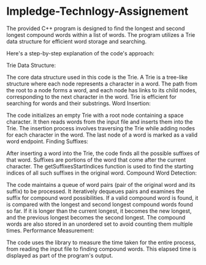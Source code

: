 # Impledge-Technlogy-Assignement
The provided C++ program is designed to find the longest and second longest compound words within a list of words. The program utilizes a Trie data structure for efficient word storage and searching.

Here's a step-by-step explanation of the code's approach:

Trie Data Structure:

The core data structure used in this code is the Trie. A Trie is a tree-like structure where each node represents a character in a word. The path from the root to a node forms a word, and each node has links to its child nodes, corresponding to the next character in the word. Trie is efficient for searching for words and their substrings.
Word Insertion:

The code initializes an empty Trie with a root node containing a space character. It then reads words from the input file and inserts them into the Trie. The insertion process involves traversing the Trie while adding nodes for each character in the word. The last node of a word is marked as a valid word endpoint.
Finding Suffixes:

After inserting a word into the Trie, the code finds all the possible suffixes of that word. Suffixes are portions of the word that come after the current character. The getSuffixesStartIndices function is used to find the starting indices of all such suffixes in the original word.
Compound Word Detection:

The code maintains a queue of word pairs (pair of the original word and its suffix) to be processed. It iteratively dequeues pairs and examines the suffix for compound word possibilities.
If a valid compound word is found, it is compared with the longest and second longest compound words found so far. If it is longer than the current longest, it becomes the new longest, and the previous longest becomes the second longest.
The compound words are also stored in an unordered set to avoid counting them multiple times.
Performance Measurement:

The code uses the <chrono> library to measure the time taken for the entire process, from reading the input file to finding compound words. This elapsed time is displayed as part of the program's output.
